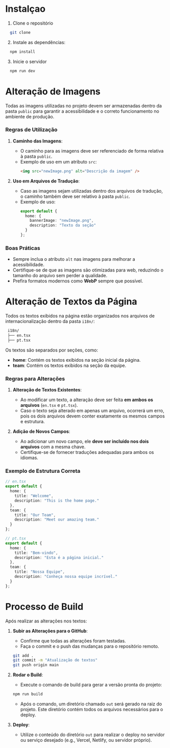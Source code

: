 # Instalçao
1. Clone o repositório
```bash
  git clone 
```
2. Instale as dependências:
```bash
  npm install
```
3. Inicie o servidor
```bash
  npm run dev
```
# Alteração de Imagens

Todas as imagens utilizadas no projeto devem ser armazenadas dentro da pasta `public` para garantir a acessibilidade e o correto funcionamento no ambiente de produção.

### Regras de Utilização

1. **Caminho das Imagens**:
   - O caminho para as imagens deve ser referenciado de forma relativa à pasta `public`.
   - Exemplo de uso em um atributo `src`:
     ```html
     <img src="newImage.png" alt="Descrição da imagem" />
     ```

2. **Uso em Arquivos de Tradução**:
   - Caso as imagens sejam utilizadas dentro dos arquivos de tradução, o caminho também deve ser relativo à pasta `public`.
   - Exemplo de uso:
     ```typescript
     export default {
       home: {
         bannerImage: "newImage.png",
         description: "Texto da seção"
       }
     };
     ```

### Boas Práticas
- Sempre inclua o atributo `alt` nas imagens para melhorar a acessibilidade.
- Certifique-se de que as imagens são otimizadas para web, reduzindo o tamanho do arquivo sem perder a qualidade.
- Prefira formatos modernos como **WebP** sempre que possível.

# Alteração de Textos da Página

Todos os textos exibidos na página estão organizados nos arquivos de internacionalização dentro da pasta `i18n/`:

```bash
 i18n/
 ├── en.tsx
 ├── pt.tsx
```

Os textos são separados por seções, como:
- **home**: Contém os textos exibidos na seção inicial da página.
- **team**: Contém os textos exibidos na seção da equipe.

### Regras para Alterações
1. **Alteração de Textos Existentes**:
   - Ao modificar um texto, a alteração deve ser feita **em ambos os arquivos** (`en.tsx` e `pt.tsx`).
   - Caso o texto seja alterado em apenas um arquivo, ocorrerá um erro, pois os dois arquivos devem conter exatamente os mesmos campos e estrutura.

2. **Adição de Novos Campos**:
   - Ao adicionar um novo campo, ele **deve ser incluído nos dois arquivos** com a mesma chave.
   - Certifique-se de fornecer traduções adequadas para ambos os idiomas.

### Exemplo de Estrutura Correta
```typescript
// en.tsx
export default {
  home: {
    title: "Welcome",
    description: "This is the home page."
  },
  team: {
    title: "Our Team",
    description: "Meet our amazing team."
  }
};

// pt.tsx
export default {
  home: {
    title: "Bem-vindo",
    description: "Esta é a página inicial."
  },
  team: {
    title: "Nossa Equipe",
    description: "Conheça nossa equipe incrível."
  }
};
```


# Processo de Build

Após realizar as alterações nos textos:

1. **Subir as Alterações para o GitHub**:
   - Confirme que todas as alterações foram testadas.
   - Faça o commit e o push das mudanças para o repositório remoto.

   ```bash
   git add .
   git commit -m "Atualização de textos"
   git push origin main
   ```

2. **Rodar o Build**:
   - Execute o comando de build para gerar a versão pronta do projeto:

   ```bash
   npm run build
   ```

   - Após o comando, um diretório chamado `out` será gerado na raiz do projeto. Este diretório contém todos os arquivos necessários para o deploy.

3. **Deploy**:
   - Utilize o conteúdo do diretório `out` para realizar o deploy no servidor ou serviço desejado (e.g., Vercel, Netlify, ou servidor próprio).

